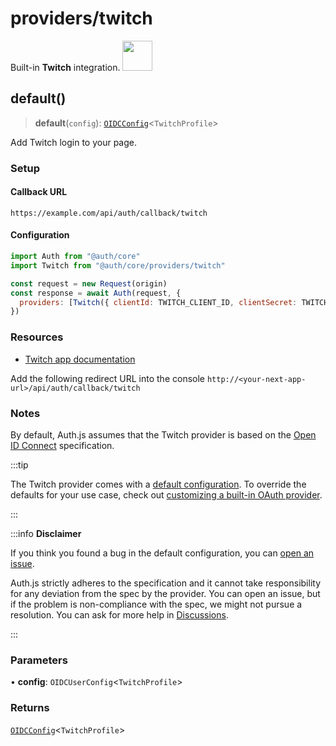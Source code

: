 # providers/twitch

<div style={{backgroundColor: "#000", display: "flex", justifyContent: "space-between", color: "#fff", padding: 16}}>
<span>Built-in <b>Twitch</b> integration.</span>
<a href="https://www.twitch.tv/">
  <img style={{display: "block"}} src="https://authjs.dev/img/providers/twitch.svg" height="48" />
</a>
</div>

## default()

> **default**(`config`): [`OIDCConfig`](../providers.md#oidcconfigprofile)\<`TwitchProfile`\>

Add Twitch login to your page.

### Setup

#### Callback URL
```
https://example.com/api/auth/callback/twitch
```

#### Configuration
```js
import Auth from "@auth/core"
import Twitch from "@auth/core/providers/twitch"

const request = new Request(origin)
const response = await Auth(request, {
  providers: [Twitch({ clientId: TWITCH_CLIENT_ID, clientSecret: TWITCH_CLIENT_SECRET })],
})
```

### Resources

- [Twitch app documentation](https://dev.twitch.tv/console/apps)

Add the following redirect URL into the console `http://<your-next-app-url>/api/auth/callback/twitch`

### Notes

By default, Auth.js assumes that the Twitch provider is
based on the [Open ID Connect](https://openid.net/specs/openid-connect-core-1_0.html) specification.

:::tip

The Twitch provider comes with a [default configuration](https://github.com/nextauthjs/next-auth/blob/main/packages/core/src/providers/twitch.ts).
To override the defaults for your use case, check out [customizing a built-in OAuth provider](https://authjs.dev/guides/providers/custom-provider#override-default-options).

:::

:::info **Disclaimer**

If you think you found a bug in the default configuration, you can [open an issue](https://authjs.dev/new/provider-issue).

Auth.js strictly adheres to the specification and it cannot take responsibility for any deviation from
the spec by the provider. You can open an issue, but if the problem is non-compliance with the spec,
we might not pursue a resolution. You can ask for more help in [Discussions](https://authjs.dev/new/github-discussions).

:::

### Parameters

• **config**: `OIDCUserConfig`\<`TwitchProfile`\>

### Returns

[`OIDCConfig`](../providers.md#oidcconfigprofile)\<`TwitchProfile`\>
